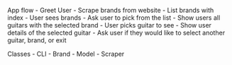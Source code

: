App flow
    - Greet User
    - Scrape brands from website
    - List brands with index
    - User sees brands
    - Ask user to pick from the list
    - Show users all guitars with the selected brand
    - User picks guitar to see 
    - Show user details of the selected guitar
    - Ask user if they would like to select another guitar, brand, or exit
    

Classes
    - CLI
    - Brand
    - Model
    - Scraper


